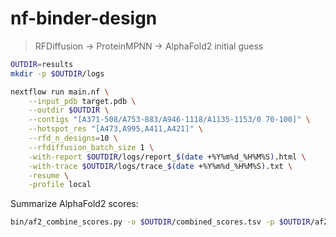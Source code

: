 # nf-binder-design

> RFDiffusion -> ProteinMPNN -> AlphaFold2 initial guess

```bash
OUTDIR=results
mkdir -p $OUTDIR/logs

nextflow run main.nf \
    --input_pdb target.pdb \
    --outdir $OUTDIR \
    --contigs "[A371-508/A753-883/A946-1118/A1135-1153/0 70-100]" \
    --hotspot_res "[A473,A995,A411,A421]" \
    --rfd_n_designs=10 \
    --rfdiffusion_batch_size 1 \
    -with-report $OUTDIR/logs/report_$(date +%Y%m%d_%H%M%S).html \
    -with-trace $OUTDIR/logs/trace_$(date +%Y%m%d_%H%M%S).txt \
    -resume \
    -profile local
```

Summarize AlphaFold2 scores:

```bash
bin/af2_combine_scores.py -o $OUTDIR/combined_scores.tsv -p $OUTDIR/af2_results
```
